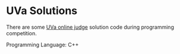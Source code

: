 # UVa Solutions

There are some [UVa online judge](https://uva.onlinejudge.org/) solution code during programming competition.

Programming Language: C++
